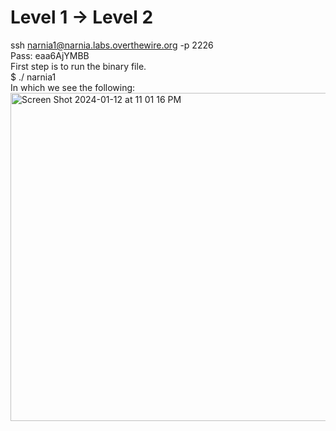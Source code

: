 # Level 1 -> Level 2  
ssh narnia1@narnia.labs.overthewire.org -p 2226  
Pass: eaa6AjYMBB  
First step is to run the binary file.  
$ ./ narnia1  
In which we see the following:  
<img width="525" alt="Screen Shot 2024-01-12 at 11 01 16 PM" src="https://github.com/tylerdionne/OverTheWire-Narnia-Write-ups/assets/143131384/7aae9e4e-1591-42ec-a378-47bb001d8f47">



